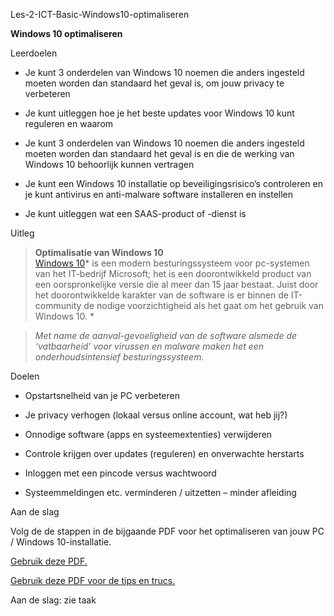 Les-2-ICT-Basic-Windows10-optimaliseren


**Windows 10 optimaliseren**

Leerdoelen  


-   Je kunt 3 onderdelen van Windows 10 noemen die anders ingesteld moeten
    worden dan standaard het geval is, om jouw privacy te verbeteren

-   Je kunt uitleggen hoe je het beste updates voor Windows 10 kunt reguleren en
    waarom

-   Je kunt 3 onderdelen van Windows 10 noemen die anders ingesteld moeten
    worden dan standaard het geval is en die de werking van Windows 10
    behoorlijk kunnen vertragen

-   Je kunt een Windows 10 installatie op beveiligingsrisico’s controleren en je
    kunt antivirus en anti-malware software installeren en instellen

-   Je kunt uitleggen wat een SAAS-product of -dienst is

Uitleg  


>   **Optimalisatie van Windows 10**  
>   [Windows 10](https://nl.wikipedia.org/wiki/Windows_10)* is een modern
>   besturingssysteem voor pc-systemen van het IT-bedrijf Microsoft; het is een
>   doorontwikkeld product van een oorspronkelijke versie die al meer dan 15
>   jaar bestaat. Juist door het doorontwikkelde karakter van de software is er
>   binnen de IT-community de nodige voorzichtigheid als het gaat om het gebruik
>   van Windows 10. *

>   *Met name de aanval-gevoeligheid van de software alsmede de ‘vatbaarheid’
>   voor virussen en malware maken het een onderhoudsintensief
>   besturingssysteem.*

Doelen

-   Opstartsnelheid van je PC verbeteren

-   Je privacy verhogen (lokaal versus online account, wat heb jij?)

-   Onnodige software (apps en systeemextenties) verwijderen

-   Controle krijgen over updates (reguleren) en onverwachte herstarts

-   Inloggen met een pincode versus wachtwoord

-   Systeemmeldingen etc. verminderen / uitzetten – minder afleiding

Aan de slag  
  
Volg de de stappen in de bijgaande PDF voor het optimaliseren van jouw PC /
Windows 10-installatie.

[Gebruik deze PDF.](https://github.com/Amstelland-Software-Development/Basic-IT/blob/master/Les-2-BasicIT-Windows10-optimalisatie/LES-2A-BasicIT-Windows10-optimalisatie.pdf)  
  
[Gebruik deze PDF voor de tips en
trucs.](https://github.com/Amstelland-Software-Development/Basic-IT/blob/master/%20Basic-IT/Les-2B-BasicIT-Windows10-optimalisatie/Les-2B-BasicIT-W10optimalisatie2.pdf)

Aan de slag: zie taak
